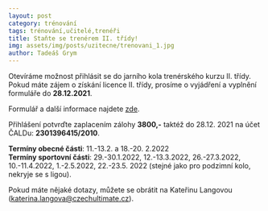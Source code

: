 ```yaml
---
layout: post
category: trénování
tags: trénování,učitelé,trenéři
title: Staňte se trenérem II. třídy!
img: assets/img/posts/uzitecne/trenovani_1.jpg
author: Tadeáš Grym
---
```


Otevíráme možnost přihlásit se do jarního kola trenérského kurzu II. třídy.
Pokud máte zájem o získání licence II. třídy, prosíme o vyjádření a vyplnění formuláře do **28.12.2021**.

Formulář a další informace najdete [zde](https://www.czechultimate.cz/2021/06/16/trenerske-licence-II-tridy.html).

Přihlášení potvrďte zaplacením zálohy **3800,-** taktéž do 28.12. 2021 na účet ČALDu: **2301396415/2010**.

**Termíny obecné části**: 11.-13.2. a 18.-20. 2.2022  
**Termíny sportovní části**: 29.-30.1.2022, 12.-13.3.2022, 26.-27.3.2022, 10.-11.4.2022, 1.-2.5.2022, 22.-23.5. 2022 (stejné jako pro podzimní kolo, nekryje se s ligou).

Pokud máte nějaké dotazy, můžete se obrátit na Kateřinu Langovou ([katerina.langova@czechultimate.cz](mailto:katerina.langova@czechultimate.cz)).
